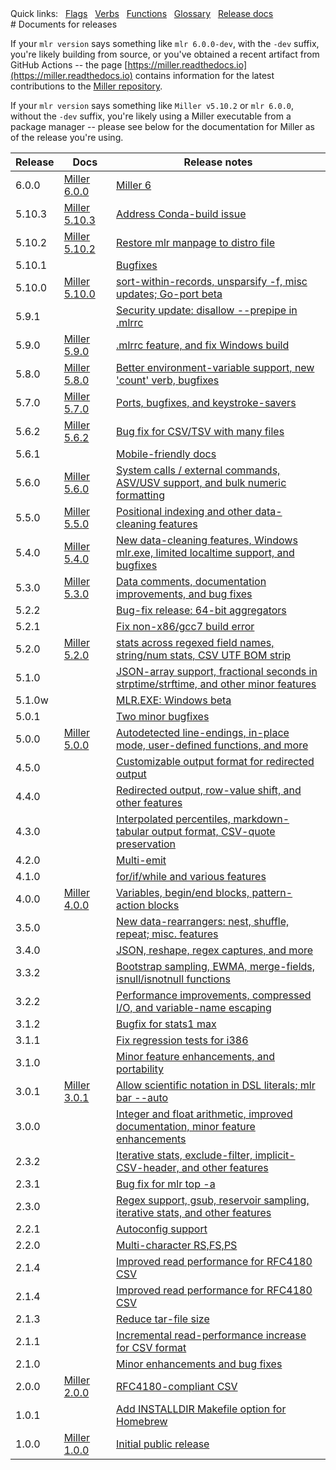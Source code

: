 <!---  PLEASE DO NOT EDIT DIRECTLY. EDIT THE .md.in FILE PLEASE. --->
<div>
<span class="quicklinks">
Quick links:
&nbsp;
<a class="quicklink" href="../reference-main-flag-list/index.html">Flags</a>
&nbsp;
<a class="quicklink" href="../reference-verbs/index.html">Verbs</a>
&nbsp;
<a class="quicklink" href="../reference-dsl-builtin-functions/index.html">Functions</a>
&nbsp;
<a class="quicklink" href="../glossary/index.html">Glossary</a>
&nbsp;
<a class="quicklink" href="../release-docs/index.html">Release docs</a>
</span>
</div>
# Documents for releases

If your `mlr version` says something like `mlr 6.0.0-dev`, with the `-dev` suffix, you're likely building from source, or you've obtained a recent artifact from GitHub Actions -- 
the page [https://miller.readthedocs.io](https://miller.readthedocs.io) contains information for the latest contributions to the [Miller repository](https://github.com/johnkerl/miller).

If your `mlr version` says something like `Miller v5.10.2` or `mlr 6.0.0`, without the `-dev` suffix, you're likely using a Miller executable from a package manager -- please see below for the documentation for Miller as of the release you're using.

| Release | Docs                                                                | Release notes |
|---------|---------------------------------------------------------------------|---------------|
6.0.0     | [Miller 6.0.0](https://johnkerl.org/miller-docs-by-release/6.0.0)  | [Miller 6](https://github.com/johnkerl/miller/releases/tag/v6.0.0) |
5.10.3    | [Miller 5.10.3](https://johnkerl.org/miller-docs-by-release/5.10.3) | [Address Conda-build issue](https://github.com/johnkerl/miller/releases/tag/v5.10.3) |
5.10.2    | [Miller 5.10.2](https://johnkerl.org/miller-docs-by-release/5.10.2) | [Restore mlr manpage to distro file](https://github.com/johnkerl/miller/releases/tag/v5.10.2) |
5.10.1    |                                                                     | [Bugfixes](https://github.com/johnkerl/miller/releases/tag/v5.10.1) |
5.10.0    | [Miller 5.10.0](https://johnkerl.org/miller-docs-by-release/5.10.0) | [sort-within-records, unsparsify -f, misc updates; Go-port beta](https://github.com/johnkerl/miller/releases/tag/v5.10.0) |
5.9.1     |                                                                     | [Security update: disallow --prepipe in .mlrrc](https://github.com/johnkerl/miller/releases/tag/v5.9.1) |
5.9.0     | [Miller 5.9.0](https://johnkerl.org//miller-docs-by-release/5.9.0/) | [.mlrrc feature, and fix Windows build](https://github.com/johnkerl/miller/releases/tag/v5.9.0) |
5.8.0     | [Miller 5.8.0](https://johnkerl.org//miller-docs-by-release/5.8.0/) | [Better environment-variable support, new 'count' verb, bugfixes](https://github.com/johnkerl/miller/releases/tag/v5.8.0) |
5.7.0     | [Miller 5.7.0](https://johnkerl.org//miller-docs-by-release/5.7.0/) | [Ports, bugfixes, and keystroke-savers](https://github.com/johnkerl/miller/releases/tag/v5.7.0) |
5.6.2     | [Miller 5.6.2](https://johnkerl.org//miller-docs-by-release/5.6.2/) | [Bug fix for CSV/TSV with many files](https://github.com/johnkerl/miller/releases/tag/v5.6.2) |
5.6.1     |                                                                     | [Mobile-friendly docs](https://github.com/johnkerl/miller/releases/tag/v5.6.1) |
5.6.0     | [Miller 5.6.0](https://johnkerl.org//miller-docs-by-release/5.6.0/) | [System calls / external commands, ASV/USV support, and bulk numeric formatting](https://github.com/johnkerl/miller/releases/tag/v5.6.0) |
5.5.0     | [Miller 5.5.0](https://johnkerl.org//miller-docs-by-release/5.5.0/) | [Positional indexing and other data-cleaning features](https://github.com/johnkerl/miller/releases/tag/v5.5.0) |
5.4.0     | [Miller 5.4.0](https://johnkerl.org//miller-docs-by-release/5.4.0/) | [New data-cleaning features, Windows mlr.exe, limited localtime support, and bugfixes](https://github.com/johnkerl/miller/releases/tag/5.4.0) |
5.3.0     | [Miller 5.3.0](https://johnkerl.org//miller-docs-by-release/5.3.0/) | [Data comments, documentation improvements, and bug fixes](https://github.com/johnkerl/miller/releases/tag/v5.3.0) |
5.2.2     |                                                                     | [Bug-fix release: 64-bit aggregators](https://github.com/johnkerl/miller/releases/tag/v5.2.2) |
5.2.1     |                                                                     | [Fix non-x86/gcc7 build error](https://github.com/johnkerl/miller/releases/tag/v5.2.1) |
5.2.0     | [Miller 5.2.0](https://johnkerl.org//miller-docs-by-release/5.2.0/) | [stats across regexed field names, string/num stats, CSV UTF BOM strip](https://github.com/johnkerl/miller/releases/tag/v5.2.0) |
5.1.0     |                                                                     | [JSON-array support, fractional seconds in strptime/strftime, and other minor features](https://github.com/johnkerl/miller/releases/tag/v5.1.0) |
5.1.0w    |                                                                     | [MLR.EXE: Windows beta](https://github.com/johnkerl/miller/releases/tag/v5.1.0w) |
5.0.1     |                                                                     | [Two minor bugfixes](https://github.com/johnkerl/miller/releases/tag/v5.0.1) |
5.0.0     | [Miller 5.0.0](https://johnkerl.org//miller-docs-by-release/5.0.0/) | [Autodetected line-endings, in-place mode, user-defined functions, and more](https://github.com/johnkerl/miller/releases/tag/v5.0.0) |
4.5.0     |                                                                     | [Customizable output format for redirected output](https://github.com/johnkerl/miller/releases/tag/v4.5.0) |
4.4.0     |                                                                     | [Redirected output, row-value shift, and other features](https://github.com/johnkerl/miller/releases/tag/v4.4.0) |
4.3.0     |                                                                     | [Interpolated percentiles, markdown-tabular output format, CSV-quote preservation](https://github.com/johnkerl/miller/releases/tag/v4.3.0) |
4.2.0     |                                                                     | [Multi-emit](https://github.com/johnkerl/miller/releases/tag/v4.2.0) |
4.1.0     |                                                                     | [for/if/while and various features](https://github.com/johnkerl/miller/releases/tag/v4.1.0) |
4.0.0     | [Miller 4.0.0](https://johnkerl.org//miller-docs-by-release/4.0.0/) | [Variables, begin/end blocks, pattern-action blocks](https://github.com/johnkerl/miller/releases/tag/v4.0.0) |
3.5.0     |                                                                     | [New data-rearrangers: nest, shuffle, repeat; misc. features](https://github.com/johnkerl/miller/releases/tag/v3.5.0) |
3.4.0     |                                                                     | [JSON, reshape, regex captures, and more](https://github.com/johnkerl/miller/releases/tag/v3.4.0) |
3.3.2     |                                                                     | [Bootstrap sampling, EWMA, merge-fields, isnull/isnotnull functions](https://github.com/johnkerl/miller/releases/tag/v3.3.2) |
3.2.2     |                                                                     | [Performance improvements, compressed I/O, and variable-name escaping](https://github.com/johnkerl/miller/releases/tag/v3.2.2) |
3.1.2     |                                                                     | [Bugfix for stats1 max](https://github.com/johnkerl/miller/releases/tag/v3.1.2) |
3.1.1     |                                                                     | [Fix regression tests for i386](https://github.com/johnkerl/miller/releases/tag/v3.1.1) |
3.1.0     |                                                                     | [Minor feature enhancements, and portability](https://github.com/johnkerl/miller/releases/tag/v3.1.0) |
3.0.1     | [Miller 3.0.1](https://johnkerl.org//miller-docs-by-release/3.0.1/) | [Allow scientific notation in DSL literals; mlr bar --auto](https://github.com/johnkerl/miller/releases/tag/v3.0.1) |
3.0.0     |                                                                     | [Integer and float arithmetic, improved documentation, minor feature enhancements](https://github.com/johnkerl/miller/releases/tag/v3.0.0) |
2.3.2     |                                                                     | [Iterative stats, exclude-filter, implicit-CSV-header, and other features](https://github.com/johnkerl/miller/releases/tag/v2.3.2) |
2.3.1     |                                                                     | [Bug fix for mlr top -a](https://github.com/johnkerl/miller/releases/tag/v2.3.1) |
2.3.0     |                                                                     | [Regex support, gsub, reservoir sampling, iterative stats, and other features](https://github.com/johnkerl/miller/releases/tag/v2.3.0) |
2.2.1     |                                                                     | [Autoconfig support](https://github.com/johnkerl/miller/releases/tag/v2.2.1) |
2.2.0     |                                                                     | [Multi-character RS,FS,PS](https://github.com/johnkerl/miller/releases/tag/v2.2.0) |
2.1.4     |                                                                     | [Improved read performance for RFC4180 CSV](https://github.com/johnkerl/miller/releases/tag/v2.1.4) |
2.1.4     |                                                                     | [Improved read performance for RFC4180 CSV](https://github.com/johnkerl/miller/releases/tag/v2.1.4) |
2.1.3     |                                                                     | [Reduce tar-file size](https://github.com/johnkerl/miller/releases/tag/v2.1.3) |
2.1.1     |                                                                     | [Incremental read-performance increase for CSV format](https://github.com/johnkerl/miller/releases/tag/v2.1.1) |
2.1.0     |                                                                     | [Minor enhancements and bug fixes](https://github.com/johnkerl/miller/releases/tag/v2.1.0) |
2.0.0     | [Miller 2.0.0](https://johnkerl.org//miller-docs-by-release/2.0.0/) | [RFC4180-compliant CSV](https://github.com/johnkerl/miller/releases/tag/v2.0.0) |
1.0.1     |                                                                     | [Add INSTALLDIR Makefile option for Homebrew](https://github.com/johnkerl/miller/releases/tag/v1.0.1) |
1.0.0     | [Miller 1.0.0](https://johnkerl.org//miller-docs-by-release/1.0.0/) | [Initial public release](https://github.com/johnkerl/miller/releases/tag/v1.0.0) |

